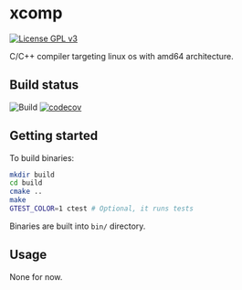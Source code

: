 # xcomp
[![License GPL v3](https://img.shields.io/badge/License-GPLv3-blue.svg)](https://www.gnu.org/licenses/gpl-3.0)

C/C++ compiler targeting linux os with amd64 architecture.

## Build status

![Build](https://github.com/huardti/xcomp/workflows/Build/badge.svg?branch=develop)
[![codecov](https://codecov.io/gh/huardti/xcomp/branch/develop/graph/badge.svg?token=8HWZIDVIQZ)](https://codecov.io/gh/huardti/xcomp)

## Getting started

To build binaries:
```sh
mkdir build
cd build
cmake ..
make
GTEST_COLOR=1 ctest # Optional, it runs tests
```
Binaries are built into `bin/` directory.

## Usage
None for now.
